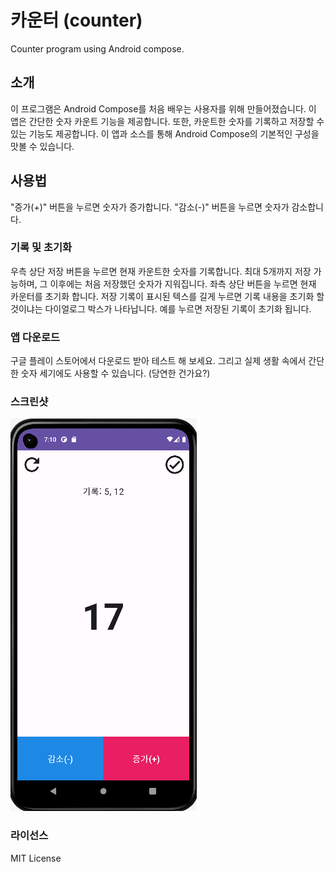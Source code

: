 # 카운터 (counter)
Counter program using Android compose.

## 소개
이 프로그램은 Android Compose를 처음 배우는 사용자를 위해 만들어졌습니다. 이 앱은 간단한 숫자 카운트 기능을 제공합니다. 또한, 카운트한 숫자를 기록하고 저장할 수 있는 기능도 제공합니다. 이 앱과 소스를 통해 Android Compose의 기본적인 구성을 맛볼 수 있습니다.

## 사용법
"증가(+)" 버튼을 누르면 숫자가 증가합니다.
"감소(-)" 버튼을 누르면 숫자가 감소합니다.

### 기록 및 초기화
우측 상단 저장 버튼을 누르면 현재 카운트한 숫자를 기록합니다. 최대 5개까지 저장 가능하며, 그 이후에는 처음 저장했던 숫자가 지워집니다.
좌측 상단 버튼을 누르면 현재 카운터를 초기화 합니다.
저장 기록이 표시된 텍스를 길게 누르면 기록 내용을 초기화 할 것이냐는 다이얼로그 박스가 나타납니다. 예를 누르면 저장된 기록이 초기화 됩니다.

### 앱 다운로드
구글 플레이 스토어에서 다운로드 받아 테스트 해 보세요. 그리고 실제 생활 속에서 간단한 숫자 세기에도 사용할 수 있습니다. (당연한 건가요?)

### 스크린샷
![스크린샷](/app/screenshot/screenshort_counter.png)

### 라이선스
MIT License

